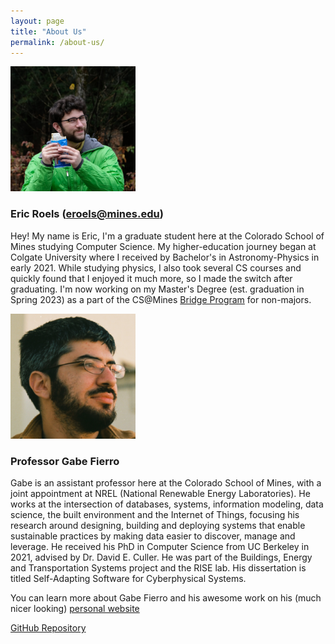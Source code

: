 ```yaml
---
layout: page
title: "About Us"
permalink: /about-us/
---
```


<img src="/eroels.JPG" alt="Eric Roels" width="200">

### Eric Roels (eroels@mines.edu)

Hey! My name is Eric, I'm a graduate student here at the Colorado School of Mines studying Computer Science.
My higher-education journey began at Colgate University where I received by Bachelor's in Astronomy-Physics in early 2021.
While studying physics, I also took several CS courses and quickly found that I enjoyed it much more, so I made the switch after graduating. 
I'm now working on my Master's Degree (est. graduation in Spring 2023) as a part of the CS@Mines [Bridge Program](https://cs.mines.edu/csbridge/) for non-majors.


<img src="/gfierro.png" alt="Gabriel Fierro" width="200">

### Professor Gabe Fierro

Gabe is an assistant professor here at the Colorado School of Mines, with a joint appointment at NREL (National Renewable Energy Laboratories).
He works at the intersection of databases, systems, information modeling, data science, the built environment and the Internet of Things, focusing his research
around designing, building and deploying systems that enable sustainable practices by making data easier to discover, manage and leverage.
He received his PhD in Computer Science from UC Berkeley in 2021, advised by Dr. David E. Culler. He was part of the Buildings, Energy and Transportation Systems project and the RISE lab. 
His dissertation is titled Self-Adapting Software for Cyberphysical Systems.

You can learn more about Gabe Fierro and his awesome work on his (much nicer looking) [personal website](https://home.gtf.fyi/)


[GitHub Repository](https://github.com/ERoels23/ERoels23.github.io/)
